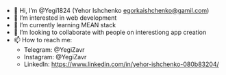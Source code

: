 - 👋 Hi, I’m @Yegi1824 (Yehor Ishchenko <egorkaishchenko@gamil.com>)
- 👀 I’m interested in web development
- 🌱 I’m currently learning MEAN stack
- 💞️ I’m looking to collaborate with people on interestiong app creation
- 📫 How to reach me:
     * Telegram: @YegiZavr
     * Instagram: @YegiZavr
     * LinkedIn: https://www.linkedin.com/in/yehor-ishchenko-080b83204/

<!---
Yegi1824/Yegi1824 is a ✨ special ✨ repository because its `README.md` (this file) appears on your GitHub profile.
You can click the Preview link to take a look at your changes.
--->
